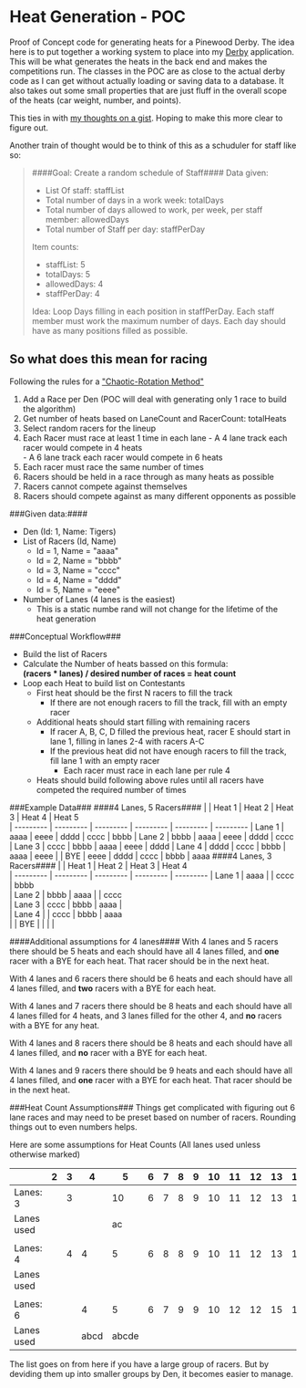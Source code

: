 Heat Generation - POC
==================

Proof of Concept code for generating heats for a Pinewood Derby. The idea here is to put together a working system to place into my [Derby](https://github.com/tmeers/Derby) application. This will be what generates the heats in the back end and makes the competitions run. The classes in the POC are as close to the actual derby code as I can get without actually loading or saving data to a database. It also takes out some small properties that are just fluff in the overall scope of the heats (car weight, number, and points). 

This ties in with [my thoughts on a gist](https://gist.github.com/tmeers/8701826). Hoping to make this more clear to figure out. 

Another train of thought would be to think of this as a schuduler for staff like so: 
>####Goal: Create a random schedule of Staff####
>Data given:  
>  - List Of staff: staffList
>  - Total number of days in a work week: totalDays
>  - Total number of days allowed to work, per week, per staff member: allowedDays
>  - Total number of Staff per day: staffPerDay
>
>Item counts: 
>  - staffList: 5
>  - totalDays: 5
>  - allowedDays: 4
>  - staffPerDay: 4
>
>Idea: 
>Loop Days filling in each position in staffPerDay. 
>Each staff member must work the maximum number of days.
>Each day should have as many positions filled as possible.

So what does this mean for racing
----
Following the rules for a ["Chaotic-Rotation Method"](http://www.rahul.net/mcgrew/derby/methods.html#chaotic)
  1. Add a Race per Den (POC will deal with generating only 1 race to build the algorithm)
  2. Get number of heats based on LaneCount and RacerCount: totalHeats  
  3. Select random racers for the lineup   
  4. Each Racer must race at least 1 time in each lane 
    - A 4 lane track each racer would compete in 4 heats   
    - A 6 lane track each racer would compete in 6 heats   
  5. Each racer must race the same number of times  
  6. Racers should be held in a race through as many heats as possible  
  7. Racers cannot compete against themselves  
  8. Racers should compete against as many different opponents as possible  
    
###Given data:####
  - Den (Id: 1, Name: Tigers)
  - List of Racers (Id, Name) 
    - Id = 1, Name = "aaaa" 
    - Id = 2, Name = "bbbb" 
    - Id = 3, Name = "cccc" 
    - Id = 4, Name = "dddd" 
    - Id = 5, Name = "eeee" 
  - Number of Lanes (4 lanes is the easiest)
    - This is a static numbe rand will not change for the lifetime of the heat generation
 
###Conceptual Workflow###
  - Build the list of Racers
  - Calculate the Number of heats bassed on this formula:  
    __(racers * lanes) / desired number of races = heat count__
  - Loop each Heat to build list on Contestants
    - First heat should be the first N racers to fill the track
      - If there are not enough racers to fill the track, fill with an empty racer
    - Additional heats should start filling with remaining racers
      - If racer A, B, C, D filled the previous heat, racer E should start in lane 1, filling in lanes 2-4 with racers A-C
      - If the previous heat did not have enough racers to fill the track, fill lane 1 with an empty racer
        - Each racer must race in each lane per rule 4
    - Heats should build following above rules until all racers have competed the required number of times

###Example Data###
####4 Lanes, 5 Racers####
|           | Heat 1    | Heat 2    | Heat 3    | Heat 4    | Heat 5    
| --------- | --------- | --------- | --------- | --------- | --------- 
| Lane 1    | aaaa      | eeee      | dddd      | cccc      | bbbb
| Lane 2    | bbbb      | aaaa      | eeee      | dddd      | cccc
| Lane 3    | cccc      | bbbb      | aaaa      | eeee      | dddd
| Lane 4    | dddd      | cccc      | bbbb      | aaaa      | eeee
| 
| BYE       | eeee      | dddd      | cccc      | bbbb      | aaaa
####4 Lanes, 3 Racers####
|           | Heat 1    | Heat 2    | Heat 3    | Heat 4    
| --------- | --------- | --------- | --------- | --------- 
| Lane 1    | aaaa      |           | cccc      | bbbb      
| Lane 2    | bbbb      | aaaa      |           | cccc      
| Lane 3    | cccc      | bbbb      | aaaa      |           
| Lane 4    |           | cccc      | bbbb      | aaaa      
| 
| BYE       |           |           |           |       

####Additional assumptions for 4 lanes####
With 4 lanes and 5 racers there should be 5 heats and each should have all 4 lanes filled, and **one** racer with a BYE for each heat. That racer should be in the next heat. 

With 4 lanes and 6 racers there should be 6 heats and each should have all 4 lanes filled, and **two** racers with a BYE for each heat. 

With 4 lanes and 7 racers there should be 8 heats and each should have all 4 lanes filled for 4 heats, and 3 lanes filled for the other 4, and **no** racers with a BYE for any heat. 

With 4 lanes and 8 racers there should be 8 heats and each should have all 4 lanes filled, and **no** racer with a BYE for each heat. 

With 4 lanes and 9 racers there should be 9 heats and each should have all 4 lanes filled, and **one** racer with a BYE for each heat. That racer should be in the next heat. 

###Heat Count Assumptions###
Things get complicated with figuring out 6 lane races and may need to be preset based on number of racers. Rounding things out to even numbers helps. 

Here are some assumptions for Heat Counts (All lanes used unless otherwise marked)

|            |   2  |   3  |   4  |   5   |   6  |   7  |   8  |   9  |  10  |  11  |  12  |  13  |  14  |
| ---------- | ---- | ---- | ---- | ----- | ---- | ---- | ---- | ---- | ---- | ---- | ---- | ---- | ---- |
| Lanes: 3   |      |   3  |      |  10   |   6  |   7  |   8  |   9  |  10  |  11  |  12  |  13  |  15  |
| Lanes used |      |      |      |  ac   |      |      |      |      |      |      |      |      |      |
|            |      |      |      |       |      |      |      |      |      |      |      |      |      |
| Lanes: 4   |      |   4  |   4  |   5   |   6  |   8  |   8  |   9  |  10  |  11  |  12  |  13  |  14  |
| Lanes used |      |      |      |       |      |      |      |      |      |      |      |      |      |
|            |      |      |      |       |      |      |      |      |      |      |      |      |      |
| Lanes: 6   |      |      |   4  |   5   |   6  |   7  |   9  |   9  |  10  |  12  |  12  |  15  |  16  |
| Lanes used |      |      | abcd | abcde |      |      |      |      |      |      |      |      |      |

The list goes on from here if you have a large group of racers. But by deviding them up into smaller groups by Den, it becomes easier to manage. 
